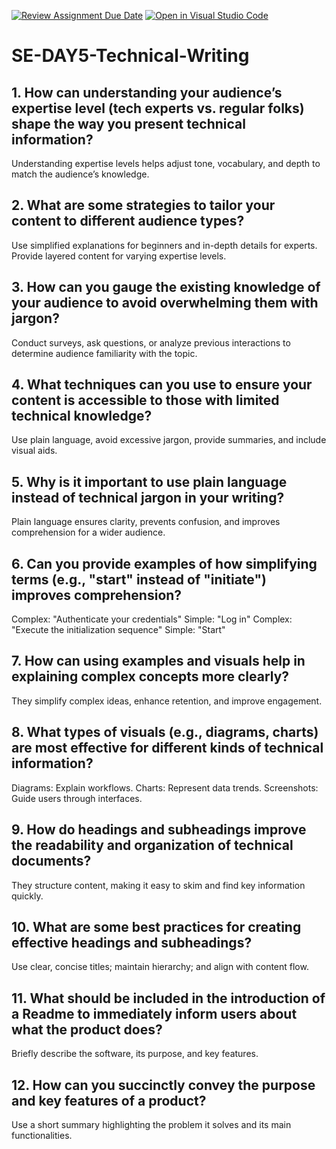 [![Review Assignment Due Date](https://classroom.github.com/assets/deadline-readme-button-22041afd0340ce965d47ae6ef1cefeee28c7c493a6346c4f15d667ab976d596c.svg)](https://classroom.github.com/a/zsAR-pyY)
[![Open in Visual Studio Code](https://classroom.github.com/assets/open-in-vscode-2e0aaae1b6195c2367325f4f02e2d04e9abb55f0b24a779b69b11b9e10269abc.svg)](https://classroom.github.com/online_ide?assignment_repo_id=18740264&assignment_repo_type=AssignmentRepo)
# SE-DAY5-Technical-Writing
## 1. How can understanding your audience’s expertise level (tech experts vs. regular folks) shape the way you present technical information?
Understanding expertise levels helps adjust tone, vocabulary, and depth to match the audience’s knowledge.

## 2. What are some strategies to tailor your content to different audience types?
Use simplified explanations for beginners and in-depth details for experts. Provide layered content for varying expertise levels.

## 3. How can you gauge the existing knowledge of your audience to avoid overwhelming them with jargon?
Conduct surveys, ask questions, or analyze previous interactions to determine audience familiarity with the topic.

## 4. What techniques can you use to ensure your content is accessible to those with limited technical knowledge?
Use plain language, avoid excessive jargon, provide summaries, and include visual aids.

## 5. Why is it important to use plain language instead of technical jargon in your writing?
Plain language ensures clarity, prevents confusion, and improves comprehension for a wider audience.

## 6. Can you provide examples of how simplifying terms (e.g., "start" instead of "initiate") improves comprehension?
Complex: "Authenticate your credentials"
Simple: "Log in"
Complex: "Execute the initialization sequence"
Simple: "Start"
## 7. How can using examples and visuals help in explaining complex concepts more clearly?
They simplify complex ideas, enhance retention, and improve engagement.

## 8. What types of visuals (e.g., diagrams, charts) are most effective for different kinds of technical information?
Diagrams: Explain workflows.
Charts: Represent data trends.
Screenshots: Guide users through interfaces.
## 9. How do headings and subheadings improve the readability and organization of technical documents?
They structure content, making it easy to skim and find key information quickly.

## 10. What are some best practices for creating effective headings and subheadings?
Use clear, concise titles; maintain hierarchy; and align with content flow.

## 11. What should be included in the introduction of a Readme to immediately inform users about what the product does?
Briefly describe the software, its purpose, and key features.

## 12. How can you succinctly convey the purpose and key features of a product?
Use a short summary highlighting the problem it solves and its main functionalities.


